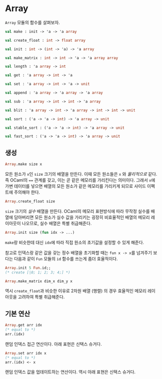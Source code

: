 # Array

 `Array` 모듈의 함수를 살펴보자.

```ocaml
val make : init -> 'a -> 'a array

val create_float : int -> float array

val init : int -> (int -> 'a) -> 'a array

val make_matrix : int -> int -> 'a -> 'a array array

val length : 'a array -> int

val get : 'a array -> int -> 'a

val set : 'a array -> int -> 'a -> unit

val append : 'a array -> 'a array -> 'a array

val sub : 'a array -> int -> int -> 'a array

val blit : 'a array -> int -> 'a array -> int -> int -> unit

val sort : ('a -> 'a -> int) -> 'a array -> unit

val stable_sort : ('a -> 'a -> int) -> 'a array -> unit

val fast_sort : ('a -> 'a -> int) -> 'a array -> unit
```


## 생성

```ocaml
Array.make size x
```

 모든 원소가 `x`인 `size` 크기의 배열을 만든다. 이때 모든 원소들은 `x` 와 *물리적으로*
 같다. 즉 OCaml의 `==` 관계를 갖고, 이는 곧 같은 메모리를 가리킨다는 의미이다.
 그래서 `x`에 가변 데이터를 넣으면 배열의 모든 원소가 같은 메모리를 가리키게
 되므로 사이드 이펙트에 주의해야 한다.


```ocaml
Array.create_float size
```

 `size` 크기의 *실수* 배열을 만든다. OCaml의 메모리 표현방식에 따라 무작정 실수를
 배열에 담아버리면 모든 원소가 실수 값을 가리키는 굉장히 비효율적인 배열의
 메모리 레이아웃이 나오므로, 실수 배열은 특별 취급해준다.

```ocaml
Array.init size (fun idx -> ...)
```

 `make`랑 비슷한데 대신 `idx`에 따라 직접 원소의 초기값을 설정할 수 있게 해준다.

 참고로 인덱스랑 같은 값을 갖는 정수 배열을 초기화할 때는 `fun x -> x`를 넘겨주기
 보다는 다음과 같이 `Fun` 모듈의 `id` 함수를 쓰는게 좀더 효율적이다.

```ocaml
Array.init 5 Fun.id;;
(* create [|0; 1; 2; 3; 4;] *)
```

```ocaml
Array.make_matrix dim_x dim_y x
```

 역시 `create_float`과 비슷한 이유로 2차원 배열 (행렬) 의 경우 효율적인 메모리
 레이아웃을 고려하여 특별 취급해준다.

## 기본 연산

```ocaml
Array.get arr idx
(* equal to *)
arr.(idx)
```

 랜덤 인덱스 접근 연산이다. 아래 표현은 신택스 슈거다.

```ocaml
Array.set arr idx x
(* equal to *)
arr.(idx) <- x
```

 랜덤 인덱스 값을 업데이트하는 연산이다. 역시 아래 표현은 신택스 슈거다.
